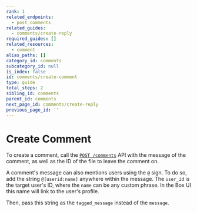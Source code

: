 ```yaml
---
rank: 1
related_endpoints:
  - post_comments
related_guides:
  - comments/create-reply
required_guides: []
related_resources:
  - comment
alias_paths: []
category_id: comments
subcategory_id: null
is_index: false
id: comments/create-comment
type: guide
total_steps: 2
sibling_id: comments
parent_id: comments
next_page_id: comments/create-reply
previous_page_id: ''
---
```


# Create Comment

To create a comment, call the [`POST /comments`][post_comments] API with the
message of the comment, as well as the ID of the file to leave the comment on.

<Samples id='post_comments' >

</Samples>

A comment's message can also mentions users using the `@` sign. To do so, add
the string `@[userid:name]` anywhere within the message. The `user_id` is the
target user's ID, where the `name` can be any custom phrase. In the Box UI this
name will link to the user's profile.

Then, pass this string as the `tagged_message` instead of the `message`.

<Samples id='post_comments' variant='tag_user' >

</Samples>

[post_comments]: e://post_comments

